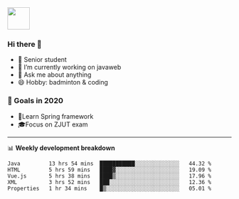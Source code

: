 <img src="https://github.com/egoist/egoist/raw/master/balloon.gif" width="50">

### Hi there 🐏

- 🌱 Senior student
- 🔭 I’m currently working on javaweb
- 💬 Ask me about anything
- 😄 Hobby: badminton & coding

### 🚀 Goals in 2020
+ 🍃Learn Spring framework
+ 🎓Focus on ZJUT exam
-------

📊 **Weekly development breakdown**
<!--START_SECTION:waka-->
```text
Java         13 hrs 54 mins  ███████████░░░░░░░░░░░░░░   44.32 % 
HTML         5 hrs 59 mins   ████▓░░░░░░░░░░░░░░░░░░░░   19.09 % 
Vue.js       5 hrs 38 mins   ████▒░░░░░░░░░░░░░░░░░░░░   17.96 % 
XML          3 hrs 52 mins   ███░░░░░░░░░░░░░░░░░░░░░░   12.36 % 
Properties   1 hr 34 mins    █▒░░░░░░░░░░░░░░░░░░░░░░░   05.01 % 
```
<!--END_SECTION:waka-->
